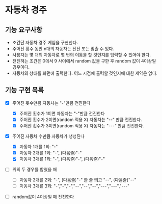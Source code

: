 # 자동차 경주

## 기능 요구사항

* 초간단 자동차 경주 게임을 구현한다.
* 주어진 횟수 동안 n대의 자동차는 전진 또는 멈출 수 있다.
* 사용자는 몇 대의 자동차로 몇 번의 이동을 할 것인지를 입력할 수 있어야 한다.
* 전진하는 조건은 0에서 9 사이에서 random 값을 구한 후 random 값이 4이상일 경우이다.
* 자동차의 상태를 화면에 출력한다. 어느 시점에 출력할 것인지에 대한 제약은 없다.

## 기능 구현 목록

- [x] 주어진 횟수만큼 자동차는 "-"만큼 전진한다
    - [x] 주어진 횟수가 1이면 자동차는 "-"만큼 전진한다
    - [x] 주어진 횟수가 2이면(random 적용 X) 자동차는 "--" 만큼 전진한다.
    - [x] 주어진 횟수가 3이면(random 적용 X) 자동차는 "---" 만큼 전진한다.
- [x] 주어진 자동차 수만큼 자동차가 생성된다
    - [x] 자동차 1개를 1회: "-"
    - [x] 자동차 2개를 1회: "-", (다음줄)"-"
    - [x] 자동차 3개를 1회: "-", (다음줄)"-", (다음줄)"-"
- [ ] 위의 두 경우를 합쳤을 때
  - [ ] 자동차 2개를 2회: "-", (다음줄)"-" 한 줄 띄고 "--", (다음줄)"--"
  - [ ] 자동차 3개를 3회: "-","-","-","--","--","--","---","---","---"
- [ ] random값이 4이상일 때 전진한다 

